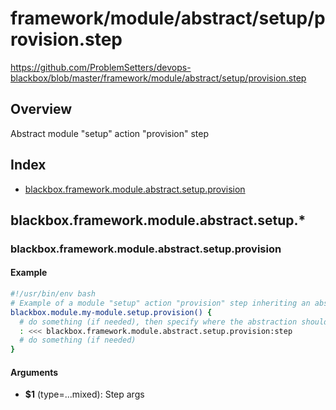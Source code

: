 # framework/module/abstract/setup/provision.step

https://github.com/ProblemSetters/devops-blackbox/blob/master/framework/module/abstract/setup/provision.step

## Overview

Abstract module "setup" action "provision" step

## Index

* [blackbox.framework.module.abstract.setup.provision](#blackboxframeworkmoduleabstractsetupprovision)

## blackbox.framework.module.abstract.setup.*

### blackbox.framework.module.abstract.setup.provision

#### Example

```bash
#!/usr/bin/env bash
# Example of a module "setup" action "provision" step inheriting an abstraction
blackbox.module.my-module.setup.provision() {
  # do something (if needed), then specify where the abstraction should be applied
  : <<< blackbox.framework.module.abstract.setup.provision:step
  # do something (if needed)
}
```

#### Arguments

* **$1** (type=...mixed): Step args

